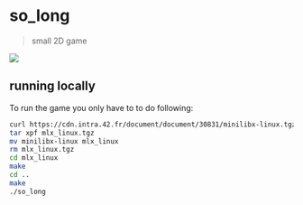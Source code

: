 # so_long
> small 2D game

![](https://i.imgur.com/AkQNUmg.png)

## running locally

To run the game you only have to to do following:

```bash
curl https://cdn.intra.42.fr/document/document/30831/minilibx-linux.tgz -o mlx_linux.tgz
tar xpf mlx_linux.tgz
mv minilibx-linux mlx_linux
rm mlx_linux.tgz
cd mlx_linux
make
cd ..
make
./so_long
```
